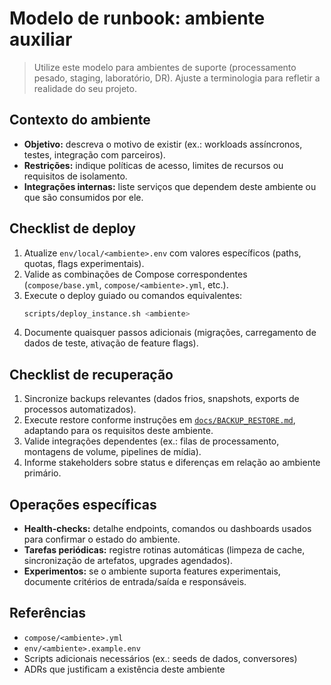 # Modelo de runbook: ambiente auxiliar

> Utilize este modelo para ambientes de suporte (processamento pesado, staging, laboratório, DR). Ajuste a terminologia para refletir a realidade do seu projeto.

## Contexto do ambiente

- **Objetivo:** descreva o motivo de existir (ex.: workloads assíncronos, testes, integração com parceiros).
- **Restrições:** indique políticas de acesso, limites de recursos ou requisitos de isolamento.
- **Integrações internas:** liste serviços que dependem deste ambiente ou que são consumidos por ele.

## Checklist de deploy

1. Atualize `env/local/<ambiente>.env` com valores específicos (paths, quotas, flags experimentais).
2. Valide as combinações de Compose correspondentes (`compose/base.yml`, `compose/<ambiente>.yml`, etc.).
3. Execute o deploy guiado ou comandos equivalentes:
   ```bash
   scripts/deploy_instance.sh <ambiente>
   ```
4. Documente quaisquer passos adicionais (migrações, carregamento de dados de teste, ativação de feature flags).

## Checklist de recuperação

1. Sincronize backups relevantes (dados frios, snapshots, exports de processos automatizados).
2. Execute restore conforme instruções em [`docs/BACKUP_RESTORE.md`](./BACKUP_RESTORE.md), adaptando para os requisitos deste ambiente.
3. Valide integrações dependentes (ex.: filas de processamento, montagens de volume, pipelines de mídia).
4. Informe stakeholders sobre status e diferenças em relação ao ambiente primário.

## Operações específicas

- **Health-checks:** detalhe endpoints, comandos ou dashboards usados para confirmar o estado do ambiente.
- **Tarefas periódicas:** registre rotinas automáticas (limpeza de cache, sincronização de artefatos, upgrades agendados).
- **Experimentos:** se o ambiente suporta features experimentais, documente critérios de entrada/saída e responsáveis.

## Referências

- `compose/<ambiente>.yml`
- `env/<ambiente>.example.env`
- Scripts adicionais necessários (ex.: seeds de dados, conversores)
- ADRs que justificam a existência deste ambiente
